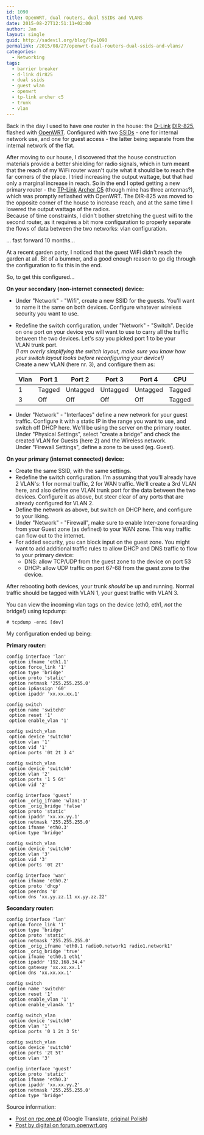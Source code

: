```yaml
---
id: 1090
title: OpenWRT, dual routers, dual SSIDs and VLANS
date: 2015-08-27T12:51:11+02:00
author: Jan
layout: single
guid: http://sadevil.org/blog/?p=1090
permalink: /2015/08/27/openwrt-dual-routers-dual-ssids-and-vlans/
categories:
  - Networking
tags:
  - barrier breaker
  - d-link dir825
  - dual ssids
  - guest wlan
  - openwrt
  - tp-link archer c5
  - trunk
  - vlan
---
```

Back in the day I used to have one router in the house: the [D-Link](http://www.dlink.com/be/nl) [DIR-825](http://support.dlink.com/ProductInfo.aspx?m=DIR-825), flashed with [OpenWRT](http://www.openwrt.org). Configured with two [SSIDs](https://en.wikipedia.org/wiki/Service_set_(802.11_network)) - one for internal network use, and one for guest access - the latter being separate from the internal network of the flat.

After moving to our house, I discovered that the house construction materials provide a better shielding for radio signals, which in turn meant that the reach of my WiFi router wasn't quite what it should be to reach the far corners of the place. I tried increasing the output wattage, but that had only a marginal increase in reach. So in the end I opted getting a new primary router - the [TP-Link](http://www.tp-link.com) [Archer C5](http://www.tp-link.com/en/products/details/cat-9_Archer-C5.html) (though mine has three antennas?), which was promptly reflashed with OpenWRT. The DIR-825 was moved to the opposite corner of the house to increase reach, and at the same time I lowered the output wattage of the radios.  
Because of time constraints, I didn't bother stretching the guest wifi to the second router, as it requires a bit more configuration to properly separate the flows of data between the two networks: vlan configuration.

... fast forward 10 months...

At a recent garden party, I noticed that the guest WiFi didn't reach the garden at all. Bit of a bummer, and a good enough reason to go dig through the configuration to fix this in the end.

So, to get this configured...

**On your secondary (non-internet connected) device:**

  * Under "Network" - "Wifi", create a new SSID for the guests. You'll want to name it the same on both devices. Configure whatever wireless security you want to use.
  * Redefine the switch configuration, under "Network" - "Switch". Decide on one port on your device you will want to use to carry all the traffic between the two devices. Let's say you picked port 1 to be your VLAN trunk port.  
    _(I am overly simplifying the switch layout, make sure you know how your switch layout looks before reconfiguring your device!)_  
    Create a new VLAN (here nr. 3), and configure them as:
    
    | Vlan | Port 1 | Port 2   | Port 3   | Port 4   | CPU    |
    | ---- | ------ | -------- | -------- | -------- | ------ |
    | 1    | Tagged | Untagged | Untagged | Untagged | Tagged | 
    | 3    | Off    | Off      | Off      | Off      | Tagged | 

  * Under "Network" - "Interfaces" define a new network for your guest traffic. Configure it with a static IP in the range you want to use, and switch off DHCP here. We'll be using the server on the primary router.  
    Under "Physical Settings", select "create a bridge" and check the created VLAN for Guests (here 2) and the Wireless network.  
    Under "Firewall Settings", define a zone to be used (eg. Guest).

**On your primary (internet connected) device:**

  * Create the same SSID, with the same settings.
  * Redefine the switch configuration. I'm assuming that you'll already have 2 VLAN's: 1 for normal traffic, 2 for WAN traffic. We'll create a 3rd VLAN here, and also define one VLAN trunk port for the data between the two devices. Configure it as above, but steer clear of any ports that are already configured for VLAN 2.
  * Define the network as above, but switch on DHCP here, and configure to your liking.
  * Under "Network" - "Firewall", make sure to enable Inter-zone forwarding from your Guest zone (as defined) to your WAN zone. This way traffic can flow out to the internet.
  * For added security, you can block input on the guest zone. You might want to add additional traffic rules to allow DHCP and DNS traffic to flow to your primary device: 
      * DNS: allow TCP/UDP from the guest zone to the device on port 53
      * DHCP: allow UDP traffic on port 67-68 from the guest zone to the device.

After rebooting both devices, your trunk *should* be up and running. Normal traffic should be tagged with VLAN 1, your guest traffic with VLAN 3.

You can view the incoming vlan tags on the device (eth0, eth1, _not_ the bridge!) using tcpdump:

```
# tcpdump -enni [dev]
```

My configuration ended up being:

**Primary router:**

```
config interface 'lan'
 option ifname 'eth1.1'
 option force_link '1'
 option type 'bridge'
 option proto 'static'
 option netmask '255.255.255.0'
 option ip6assign '60'
 option ipaddr 'xx.xx.xx.1'

config switch 
 option name 'switch0' 
 option reset '1' 
 option enable_vlan '1' 
 
config switch_vlan 
 option device 'switch0' 
 option vlan '1' 
 option vid '1' 
 option ports '0t 2t 3 4' 
 
config switch_vlan 
 option device 'switch0' 
 option vlan '2' 
 option ports '1 5 6t' 
 option vid '2' 
 
config interface 'guest' 
 option _orig_ifname 'wlan1-1' 
 option _orig_bridge 'false' 
 option proto 'static' 
 option ipaddr 'xx.xx.yy.1' 
 option netmask '255.255.255.0'
 option ifname 'eth0.3' 
 option type 'bridge' 
 
config switch_vlan 
 option device 'switch0' 
 option vlan '3' 
 option vid '3' 
 option ports '0t 2t'

config interface 'wan' 
 option ifname 'eth0.2' 
 option proto 'dhcp' 
 option peerdns '0' 
 option dns 'xx.yy.zz.11 xx.yy.zz.22'
```

**Secondary router:**

```
config interface 'lan'
 option force_link '1'
 option type 'bridge'
 option proto 'static'
 option netmask '255.255.255.0'
 option _orig_ifname 'eth0.1 radio0.network1 radio1.network1'
 option _orig_bridge 'true'
 option ifname 'eth0.1 eth1'
 option ipaddr '192.168.34.4'
 option gateway 'xx.xx.xx.1'
 option dns 'xx.xx.xx.1'

config switch
 option name 'switch0'
 option reset '1'
 option enable_vlan '1'
 option enable_vlan4k '1'

config switch_vlan
 option device 'switch0'
 option vlan '1'
 option ports '0 1 2t 3 5t'

config switch_vlan
 option device 'switch0'
 option ports '2t 5t'
 option vlan '3'

config interface 'guest'
 option proto 'static'
 option ifname 'eth0.3'
 option ipaddr 'xx.xx.yy.2'
 option netmask '255.255.255.0'
 option type 'bridge'
```

Source information:

  * [Post on rpc.one.pl](https://translate.google.com/translate?sl=pl&tl=en&js=y&prev=_t&hl=en&ie=UTF-8&u=http%3A%2F%2Frpc.one.pl%2Findex.php%2Flista-artykulow%2F34-openwrt%2F81-konfiguracja-switch-vlan-na-podstawie-swconfig-w-routerze-wr1043nd-pod-openwrt&edit-text=) (Google Translate, [original Polish](http://rpc.one.pl/index.php/lista-artykulow/34-openwrt/81-konfiguracja-switch-vlan-na-podstawie-swconfig-w-routerze-wr1043nd-pod-openwrt))
  * [Post by digital on forum.openwrt.org](https://forum.openwrt.org/viewtopic.php?id=43882)